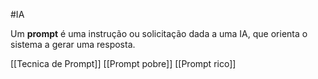 #IA

Um **prompt** é uma instrução ou solicitação dada a uma IA, que orienta o sistema a gerar uma resposta.

[[Tecnica de Prompt]]
[[Prompt pobre]]
[[Prompt rico]]
